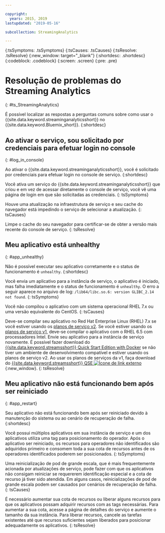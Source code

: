 ```yaml
---

copyright:
  years: 2015, 2019
lastupdated: "2019-05-16"

subcollection: StreamingAnalytics

---
```


<!-- Attribute definitions -->
{:tsSymptoms: .tsSymptoms}
{:tsCauses: .tsCauses}
{:tsResolve: .tsResolve}
{:new_window: target="_blank"}
{:shortdesc: .shortdesc}
{:codeblock: .codeblock}
{:screen: .screen}
{:pre: .pre}

# Resolução de problemas do Streaming Analytics
{: #ts_StreamingAnalytics}

É possível localizar as respostas a perguntas comuns sobre como usar o {{site.data.keyword.streaminganalyticsshort}} no {{site.data.keyword.Bluemix_short}}.
{:shortdesc}

## Ao ativar o serviço, sou solicitado por credenciais para efetuar login no console
{: #log_in_console}

Ao ativar o {{site.data.keyword.streaminganalyticsshort}}, você é solicitado por credenciais para efetuar login no console de serviço.
{:shortdesc}

Você ativa um serviço do {{site.data.keyword.streaminganalyticsshort}} que criou e em vez de acessar diretamente o console de serviço, você vê uma página de login em que são solicitadas as credenciais.
{: tsSymptoms}

Houve uma atualização na infraestrutura de serviço e seu cache do navegador está impedindo o serviço de selecionar a atualização.
{: tsCauses}

Limpe o cache do seu navegador para certificar-se de obter a versão mais recente do console de serviço.
{: tsResolve}

## Meu aplicativo está unhealthy
{: #app_unhealthy}

Não é possível executar seu aplicativo corretamente e o status de funcionamento é `unhealthy`.
{:shortdesc}

Você envia um aplicativo para a instância de serviço, o aplicativo é iniciado, mas falha imediatamente e o status de funcionamento é `unhealthy`. O erro a seguir aparece no arquivo de log: `/lib64/libc.so.6: version GLIBC_2.14 not found`.
{: tsSymptoms}

Você não compilou o aplicativo com um sistema operacional RHEL 7.x ou uma versão equivalente do CentOS.
{: tsCauses}

Deve-se compilar seu aplicativo no Red Hat Enterprise Linux (RHEL) 7.x se você estiver usando os [planos de serviço v2](/docs/services/StreamingAnalytics?topic=StreamingAnalytics-service_plans#service_plans). Se você estiver usando os [planos de serviço v1](/docs/services/StreamingAnalytics?topic=StreamingAnalytics-service_plans#service_plans), deve-se compilar o aplicativo com o RHEL 6.5 com processadores Intel. Envie seu aplicativo para a instância de serviço novamente. É possível fazer download do [{{site.data.keyword.streamsshort}} Quick Start Edition with Docker](https://www-01.ibm.com/marketing/iwm/iwm/web/preLogin.do?source=swg-ibmistvi) se não tiver um ambiente de desenvolvimento compatível e estiver usando os planos de serviço v2. Ao usar os planos de serviços da v1, faça download do [{{site.data.keyword.streamsshort}} QSE
![Ícone de link externo](../../icons/launch-glyph.svg "Ícone de link externo")](http://ibmstreams.github.io/streamsx.documentation/docs/4.3/qse-intro/){:new_window}.
{: tsResolve}

## Meu aplicativo não está funcionando bem após ser reiniciado
{: #app_restart}

Seu aplicativo não está funcionando bem após ser reiniciado devido à manutenção do sistema ou ao cenário de recuperação de falha.
{:shortdesc}

Você possui múltiplos aplicativos em sua instância de serviço e um dos aplicativos utiliza uma tag para posicionamento do operador. Após o aplicativo ser reiniciado, os recursos para operadores não identificados são adquiridos primeiro e consomem toda a sua cota de recursos antes de os operadores identificados poderem ser posicionados.
{: tsSymptoms}

Uma reinicialização de pod de grande escala, que é mais frequentemente acionada por atualizações de serviço, pode fazer com que os aplicativos não consigam reiniciar se requererem identificação especial e a cota de recurso já tiver sido atendida. Em alguns casos, reinicializações de pod de grande escala podem ser causados por cenários de recuperação de falha.
{: tsCauses}

É necessário aumentar sua cota de recursos ou liberar alguns recursos para que os aplicativos possam adquirir recursos com as tags necessárias. Para aumentar a sua cota, acesse a página de detalhes do serviço e aumente o tamanho da sua instância. Para liberar recursos, cancele as tarefas existentes até que recursos suficientes sejam liberados para posicionar adequadamente os aplicativos.
{: tsResolve}
